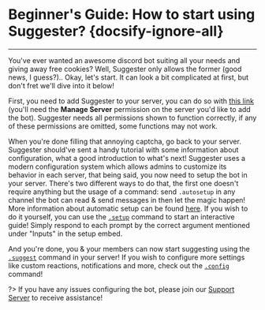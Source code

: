 # Beginner's Guide: How to start using Suggester? {docsify-ignore-all}
---
You've ever wanted an awesome discord bot suiting all your needs and giving away free cookies? Well, Suggester only allows the former (good news, I guess?).. Okay, let's start. It can look a bit complicated at first, but don't fret we'll dive into it below!

First, you need to add Suggester to your server, you can do so with [this link](https://discord.com/oauth2/authorize?client_id=564426594144354315&scope=bot&permissions=805694544) (you'll need the **Manage Server** permission on the server you'd like to add the bot). Suggester needs all permissions shown to function correctly, if any of these permissions are omitted, some functions may not work.

When you're done filling that annoying captcha, go back to your server. Suggester should've sent a handy tutorial with some information about configuration, what a good introduction to what's next! Suggester uses a modern configuration system which allows admins to customize its behavior in each server, that being said, you now need to setup the bot in your server. There's two different ways to do that, the first one doesn't require anything but the usage of a command: send `.autosetup` in any channel the bot can read & send messages in then let the magic happen! More information about automatic setup can be found [here](admin/autosetup.md).
If you wish to do it yourself, you can use the [`.setup`](admin/setup.md) command to start an interactive guide! Simply respond to each prompt by the correct argument mentioned under "Inputs" in the setup embed.

And you're done, you & your members can now start suggesting using the [`.suggest`](all/suggest.md) command in your server! If you wish to configure more settings like custom reactions, notifications and more, check out the [`.config`](config/configuration.md) command!


?> If you have any issues configuring the bot, please join our [Support Server](https://discord.gg/G5pEdUp) to receive assistance!
